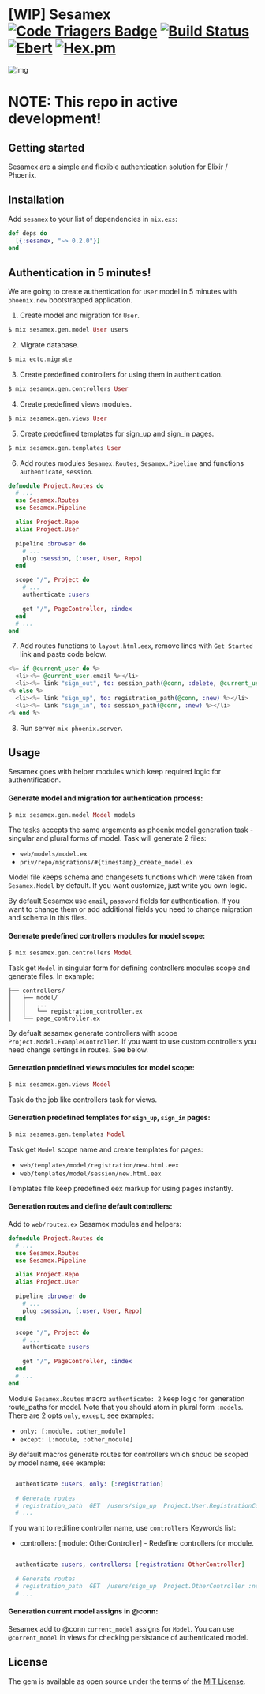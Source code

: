 # [WIP] Sesamex [![Code Triagers Badge](https://www.codetriage.com/khusnetdinov/sesamex/badges/users.svg)](https://www.codetriage.com/khusnetdinov/sesamex) [![Build Status](https://travis-ci.org/khusnetdinov/sesamex.svg?branch=master)](https://travis-ci.org/khusnetdinov/sesamex) [![Ebert](https://ebertapp.io/github/khusnetdinov/sesamex.svg)](https://ebertapp.io/github/khusnetdinov/sesamex) [![Hex.pm](https://img.shields.io/hexpm/v/plug.svg)](https://hex.pm/packages/sesamex)
![img](http://res.cloudinary.com/dtoqqxqjv/image/upload/v1477049798/147705061811651_leoa8a.jpg)

# NOTE: This repo in active development!


## Getting started

Sesamex are a simple and flexible authentication solution for Elixir / Phoenix.

## Installation

Add `sesamex` to your list of dependencies in `mix.exs`:

```elixir
def deps do
  [{:sesamex, "~> 0.2.0"}]
end
```

## Authentication in 5 minutes!

We are going to create authentication for `User` model in 5 minutes with `phoenix.new` bootstrapped application.

1) Create model and migration for `User`.

```elixir
$ mix sesamex.gen.model User users
```

2) Migrate database.

```elixir
$ mix ecto.migrate
```

3) Create predefined controllers for using them in authentication.

```elixir
$ mix sesamex.gen.controllers User
```

4) Create predefined views modules.

```elixir
$ mix sesamex.gen.views User
```

5) Create predefined templates for sign_up and sign_in pages.

```elixir
$ mix sesamex.gen.templates User
```

6) Add routes modules `Sesamex.Routes`, `Sesamex.Pipeline` and functions `authenticate`, `session`.

```elixir
defmodule Project.Routes do
  # ...
  use Sesamex.Routes
  use Sesamex.Pipeline

  alias Project.Repo
  alias Project.User

  pipeline :browser do
    # ...
    plug :session, [:user, User, Repo]
  end

  scope "/", Project do
    # ...
    authenticate :users

    get "/", PageController, :index
  end
  # ...
end
```

7) Add routes functions to `layout.html.eex`, remove lines with `Get Started` link and paste code below.

```elixir
<%= if @current_user do %>
  <li><%= @current_user.email %></li>
  <li><%= link "sign_out", to: session_path(@conn, :delete, @current_user), method: "delete" %>
<% else %>
  <li><%= link "sign_up", to: registration_path(@conn, :new) %></li>
  <li><%= link "sign_in", to: session_path(@conn, :new) %></li>
<% end %>
```

8) Run server `mix phoenix.server`.

## Usage

Sesamex goes with helper modules which keep required logic for authentification.

#### Generate model and migration for authentication process:

```elixir
$ mix sesamex.gen.model Model models
```

The tasks accepts the same argements as phoenix model generation task - singular and plural forms of model.
Task will generate 2 files:

- `web/models/model.ex`
- `priv/repo/migrations/#{timestamp}_create_model.ex`

Model file keeps schema and changesets functions which were taken from `Sesamex.Model` by default. If you want customize, just write you own logic.

By default Sesamex use `email`, `password` fields for authentication. If you want to change them or add additional fields you need to change migration and schema in this files.

#### Generate predefined controllers modules for model scope:

```elixir
$ mix sesamex.gen.controllers Model
```

Task get `Model` in singular form for defining controllers modules scope and generate files. In example:
```
├── controllers/
│   ├── model/
│   │   ...
│   │   └── registration_controller.ex
│   └── page_controller.ex
```

By defualt sesamex generate controllers with scope `Project.Model.ExampleController`. If you want to use custom controllers you need change settings in routes. See below.

#### Generation predefined views modules for model scope:

```elixir
$ mix sesamex.gen.views Model
```

Task do the job like controllers task for views.

#### Generation predefined templates for `sign_up`, `sign_in` pages:

```elixir
$ mix sesames.gen.templates Model
```

Task get `Model` scope name and create templates for pages:

- `web/templates/model/registration/new.html.eex`
- `web/templates/model/session/new.html.eex`

Templates file keep predefined eex markup for using pages instantly.

#### Generation routes and define default controllers:

Add to `web/routex.ex` Sesamex modules and helpers:

```elixir
defmodule Project.Routes do
  # ...
  use Sesamex.Routes
  use Sesamex.Pipeline

  alias Project.Repo
  alias Project.User

  pipeline :browser do
    # ...
    plug :session, [:user, User, Repo]
  end

  scope "/", Project do
    # ...
    authenticate :users

    get "/", PageController, :index
  end
  # ...
end
```

Module `Sesamex.Routes` macro `authenticate: 2` keep logic for generation route_paths for model. Note that you should atom in plural form `:models`. There are 2 opts `only`, `except`, see examples:

- `only: [:module, :other_module]`
- `except: [:module, :other_module]`

By default macros generate routes for controllers which shoud be scoped by model name, see example:

```elixir

  authenticate :users, only: [:registration]

  # Generate routes
  # registration_path  GET  /users/sign_up  Project.User.RegistrationController :new
  # ...

```

If you want to redifine controller name, use `controllers` Keywords list:

- controllers: [module: OtherController] - Redefine controllers for module.

```elixir

  authenticate :users, controllers: [registration: OtherController]

  # Generate routes
  # registration_path  GET  /users/sign_up  Project.OtherController :new
  # ...

```

#### Generation current model assigns in @conn:

Sesamex add to @conn `current_model` assigns for `Model`. You can use `@corrent_model` in views for checking persistance of authenticated model. 


## License

The gem is available as open source under the terms of the [MIT
License](http://opensource.org/licenses/MIT).
